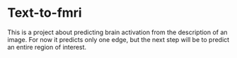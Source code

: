 # Text-to-fmri
This is a project about predicting brain activation from the description of an image. For now it predicts only one edge, but the next step will be to predict an entire region of interest.
